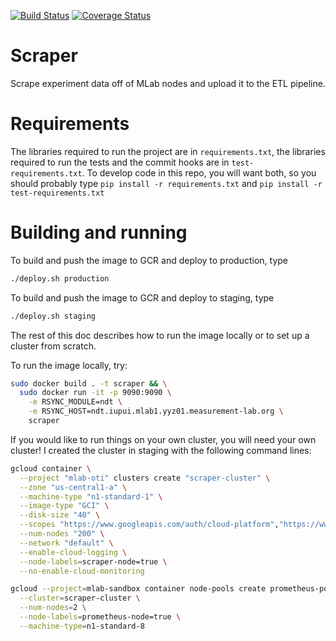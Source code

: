 [![Build Status](https://travis-ci.org/m-lab/scraper.svg?branch=master)](https://travis-ci.org/m-lab/scraper)
[![Coverage Status](https://coveralls.io/repos/github/m-lab/scraper/badge.svg?branch=master)](https://coveralls.io/github/m-lab/scraper?branch=master)

# Scraper
Scrape experiment data off of MLab nodes and upload it to the ETL pipeline.

# Requirements

The libraries required to run the project are in `requirements.txt`, the
libraries required to run the tests and the commit hooks are in
`test-requirements.txt`. To develop code in this repo, you will want both, so
you should probably type `pip install -r requirements.txt` and `pip install -r
test-requirements.txt`

# Building and running

To build and push the image to GCR and deploy to production, type
```bash
./deploy.sh production
```

To build and push the image to GCR and deploy to staging, type
```bash
./deploy.sh staging
```

The rest of this doc describes how to run the image locally or to set up a cluster from scratch.

To run the image locally, try:
```bash
sudo docker build . -t scraper && \
  sudo docker run -it -p 9090:9090 \
    -e RSYNC_MODULE=ndt \
    -e RSYNC_HOST=ndt.iupui.mlab1.yyz01.measurement-lab.org \
    scraper
```

If you would like to run things on your own cluster, you will need your own
cluster!  I created the cluster in staging with the following command lines:
```bash
gcloud container \
  --project "mlab-oti" clusters create "scraper-cluster" \
  --zone "us-central1-a" \
  --machine-type "n1-standard-1" \
  --image-type "GCI" \
  --disk-size "40" \
  --scopes "https://www.googleapis.com/auth/cloud-platform","https://www.googleapis.com/auth/spreadsheets" \
  --num-nodes "200" \
  --network "default" \
  --enable-cloud-logging \
  --node-labels=scraper-node=true \
  --no-enable-cloud-monitoring

gcloud --project=mlab-sandbox container node-pools create prometheus-pool \
  --cluster=scraper-cluster \
  --num-nodes=2 \
  --node-labels=prometheus-node=true \
  --machine-type=n1-standard-8
```
